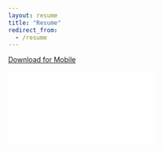 ```yaml
---
layout: resume
title: "Resume"
redirect_from:
  - /resume
---
```


<script>
  (function(i,s,o,g,r,a,m){i['GoogleAnalyticsObject']=r;i[r]=i[r]||function(){
  (i[r].q=i[r].q||[]).push(arguments)},i[r].l=1*new Date();a=s.createElement(o),
  m=s.getElementsByTagName(o)[0];a.async=1;a.src=g;m.parentNode.insertBefore(a,m)
  })(window,document,'script','https://www.google-analytics.com/analytics.js','ga');

  ga('create', 'UA-77553527-4', 'auto');
  ga('send', 'pageview');

</script>

[Download for Mobile](/files/Jennifer-Plunkett-Resume.pdf)
<div class="fluidMedia">
    <iframe src="/files/Jennifer-Plunkett-Resume.pdf" frameborder="0"> </iframe>
</div>
